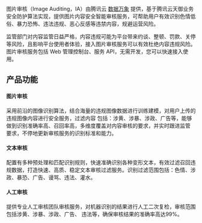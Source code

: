 图片审核（Image Auditing，IA）由腾讯云 [数据万象](https://cloud.tencent.com/document/product/460) 提供，基于腾讯云天御业务安全防护算法实现，提供图片内容安全智能审核服务，可帮助用户有效识别色情低俗、暴力恐怖、违法违规、恶心反感等违禁内容，规避运营风险。

监管部门对内容监管日益严格，内容违规可能为平台带来约谈、整顿、罚款、关停等风险，且影响平台使用者体验，接入图片审核服务可以有效杜绝内容违规风险。图片审核服务包括 Web 管理控制台、服务 API，无需开发，您可以快速接入使用。



## 产品功能


#### 图片审核
采用前沿的图像识别算法，结合海量的违规图像数据进行训练建模，对用户上传的违规图像内容进行安全服务，过滤内容 包括：涉黄、涉暴、涉政、广告等，能够做到识别准确率高、召回率高，多维度覆盖对内容审核的要求，并实时跟进监管 要求，不停地更新审核服务的识别标准和能力。

#### 文本审核
配置有多种预处理和匹配识别规则，快速准确识别各种变形文本，有效过滤召回违规数据，打造快速、高质、稳定文本审核过滤服务。识别过滤范围包括：色情、涉政、暴恐、广告、谩骂、违法、灌水。

#### 人工审核
提供专业人工审核团队审核服务，对机器识别的结果进行人工二次复检，审核范围包括涉黄、涉暴、涉政、广告、 违法等，确保审核结果的准确率高达99%。
